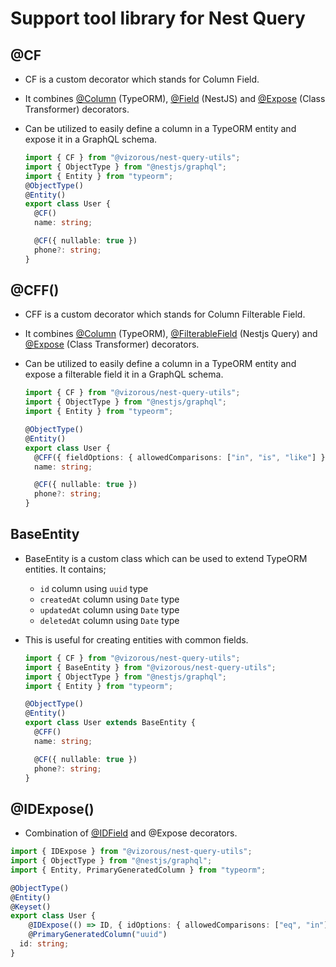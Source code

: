 # Support tool library for Nest Query

## @CF

- CF is a custom decorator which stands for Column Field.
- It combines [@Column](https://typeorm.io/entities#entity-columns) (TypeORM), [@Field](https://docs.nestjs.com/graphql/resolvers#code-first-resolver) (NestJS) and [@Expose](https://github.com/typestack/class-transformer#exposing-getters-and-method-return-values) (Class Transformer) decorators.

- Can be utilized to easily define a column in a TypeORM entity and expose it in a GraphQL schema.

  ```typescript
  import { CF } from "@vizorous/nest-query-utils";
  import { ObjectType } from "@nestjs/graphql";
  import { Entity } from "typeorm";
  @ObjectType()
  @Entity()
  export class User {
  	@CF()
  	name: string;

  	@CF({ nullable: true })
  	phone?: string;
  }
  ```

## @CFF()

- CFF is a custom decorator which stands for Column Filterable Field.
- It combines [@Column](https://typeorm.io/entities#entity-columns) (TypeORM), [@FilterableField](https://tripss.github.io/nestjs-query/docs/graphql/dtos#filterablefield) (Nestjs Query) and [@Expose](https://github.com/typestack/class-transformer#exposing-getters-and-method-return-values) (Class Transformer) decorators.
    <!-- - _Note: CFF is using a customized version of FilterableField, it might not work properly with the base version from @nestjs-query or @ptc-org fork. You must use @vizorous fork._ -->

- Can be utilized to easily define a column in a TypeORM entity and expose a filterable field it in a GraphQL schema.

  ```typescript
  import { CF } from "@vizorous/nest-query-utils";
  import { ObjectType } from "@nestjs/graphql";
  import { Entity } from "typeorm";

  @ObjectType()
  @Entity()
  export class User {
  	@CFF({ fieldOptions: { allowedComparisons: ["in", "is", "like"] } })
  	name: string;

  	@CF({ nullable: true })
  	phone?: string;
  }
  ```

## BaseEntity

- BaseEntity is a custom class which can be used to extend TypeORM entities. It contains;
  - `id` column using `uuid` type
  - `createdAt` column using `Date` type
  - `updatedAt` column using `Date` type
  - `deletedAt` column using `Date` type
- This is useful for creating entities with common fields.

  ```typescript
  import { CF } from "@vizorous/nest-query-utils";
  import { BaseEntity } from "@vizorous/nest-query-utils";
  import { ObjectType } from "@nestjs/graphql";
  import { Entity } from "typeorm";

  @ObjectType()
  @Entity()
  export class User extends BaseEntity {
  	@CFF()
  	name: string;

  	@CF({ nullable: true })
  	phone?: string;
  }
  ```

## @IDExpose()
- Combination of [@IDField](https://tripss.github.io/nestjs-query/docs/graphql/dtos#idfield) and @Expose decorators.

```typescript
import { IDExpose } from "@vizorous/nest-query-utils";
import { ObjectType } from "@nestjs/graphql";
import { Entity, PrimaryGeneratedColumn } from "typeorm";

@ObjectType()
@Entity()
@Keyset()
export class User {
	@IDExpose(() => ID, { idOptions: { allowedComparisons: ["eq", "in"] } })
	@PrimaryGeneratedColumn("uuid")
  id: string;
}
```